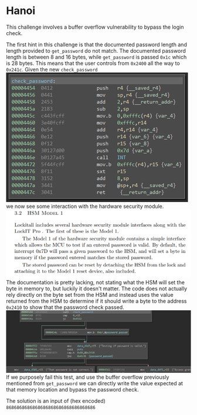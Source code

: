 # Hanoi

This challenge involves a buffer overflow vulnerability to bypass the login check.

The first hint in this challenge is that the documented password length and length provided to `get_password` do not match. The documented password length is between 8 and 16 bytes, while `get_password` is passed `0x1c` which is 28 bytes. This means that the user controls from `0x2400` all the way to `0x241c`. Given the new `check_password` ![](images/check_password.PNG) we now see some interaction with the hardware security module. ![](images/hsm1.PNG) The documentation is pretty lacking, not stating what the HSM will set the byte in memory to, but luckily it doesn't matter. The code does not actually rely directly on the byte set from the HSM and instead uses the value returned from the HSM to determine if it should write a byte to the address `0x2410` to show that the password check passed. ![](images/password_test.PNG) If we purposely fail this test, and use the buffer overflow previously mentioned from `get_password` we can directly write the value expected at that memory location and bypass the password check.

The solution is an input of (hex encoded) `8686868686868686868686868686868686`